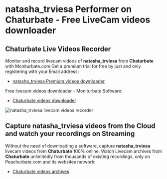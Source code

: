 # natasha_trviesa Performer on Chaturbate - Free LiveCam videos downloader

## Chaturbate Live Videos Recorder

Monitor and record livecam videos of **natasha_trviesa** from **Chaturbate** with Moniturbate.com
Get a premium trial for free by just and only registering with your Email address:
* [natasha_trviesa Premium videos downloader](https://moniturbate.com/request-demo-licence-key.html)

Free livecam videos downloader - Moniturbate Software:
* [Chaturbate videos downloader](https://moniturbate.com/moniturbate-download-software.html)

![natasha_trviesa livecam videos recorder](https://peachurnet.com/templates/moniturbate-software.png)


## Capture natasha_trviesa videos from the Cloud and watch your recordings on Streaming

Without the need of downloading a software, capture **natasha_trviesa** livecam videos from **Chaturbate** 100% online.
Watch Livecam archives from **Chaturbate** unlimitedly from thousands of existing recordings, only on Peachurbate.com and its websites network:
* [Chaturbate videos archives](https://peachurnet.com/)